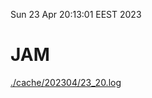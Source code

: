 Sun 23 Apr 20:13:01 EEST 2023
# JAM
<a href='./cache/202304/23_20.log'>./cache/202304/23_20.log</a>
